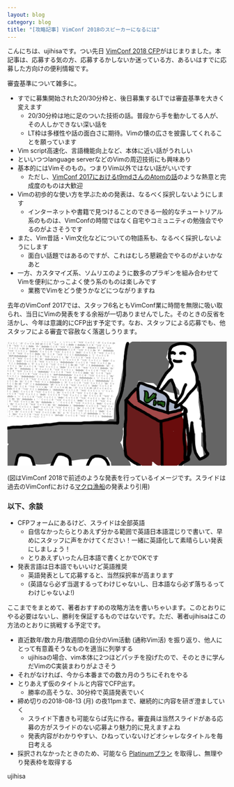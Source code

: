 ```yaml
---
layout: blog
category: blog
title: "[攻略記事] VimConf 2018のスピーカーになるには"
---
```


こんにちは、ujihisaです。つい先日 [VimConf 2018 CFP](https://vim-jp.org/blog/2018/06/28/VimConf2018-cfp-ja.html)がはじまりました。本記事は、応募する気の方、応募するかしないか迷っている方、あるいはすでに応募した方向けの便利情報です。

審査基準について雑多に。

* すでに募集開始された20/30分枠と、後日募集するLTでは審査基準を大きく変えます
    * 20/30分枠は地に足のついた技術の話。普段から手を動かしてる人が、その人しかできない深い話を
    * LT枠は多様性や話の面白さに期待。Vimの懐の広さを披露してくれることを願っています
* Vim script高速化、言語機能向上など、本体に近い話がうれしい
* といいつつlanguage serverなどのVimの周辺技術にも興味あり
* 基本的にはVimそのもの。つまりVim以外ではない話がいいです
    * ただし、[VimConf 2017におけるt9mdさんのAtomの話](https://qiita.com/t9md/items/a89b0736f203786c12f8)のような熱意と完成度のものは大歓迎
* Vimの初歩的な使い方を学ぶための発表は、なるべく採択しないようにします
    * インターネットや書籍で見つけることのできる一般的なチュートリアル系のものは、VimConfの時間ではなく自宅やコミュニティの勉強会でやるのがよさそうです
* また、Vim昔話・Vim文化などについての物語系も、なるべく採択しないようにします
    * 面白い話題ではあるのですが、これはむしろ懇親会でやるのがよいかなあと
* 一方、カスタマイズ系、ソムリエのように数多のプラギンを組み合わせてVimを便利にかっこよく使う系のものは楽しみです
    * 業務でVimをどう使うかなどにつながりますね

去年のVimConf 2017では、スタッフ6名ともVimConf業に時間を無限に吸い取られ、当日にVimの発表をする余裕が一切ありませんでした。そのときの反省を活かし、今年は意識的にCFP出す予定です。なお、スタッフによる応募でも、他スタッフによる審査で容赦なく落選しうります。

![VimConf 2018発表者の一般的な様子](/assets/images/vimconf2018/vimconf-speaker.png)

(図はVimConf 2018で前述のような発表を行っているイメージです。スライドは過去のVimConfにおける[マクロ漁船](https://togetter.com/li/401111)の発表より引用)

### 以下、余談

* CFPフォームにあるけど、スライドは全部英語
    * 自信なかったらとりあえず分かる範囲で英語日本語混じりで書いて、早めにスタッフに声をかけてください！一緒に英語化して素晴らしい発表にしましょう！
    * とりあえずいったん日本語で書くとかでOKです
* 発表言語は日本語でもいいけど英語推奨
    * 英語発表として応募すると、当然採択率が高まります
    * (英語なら必ず当選するってわけじゃないし、日本語なら必ず落ちるってわけじゃないよ!)

ここまでをまとめて、著者おすすめの攻略方法を書いちゃいます。このとおりにやる必要はないし、勝利を保証するものではないです。ただ、著者ujihisaはこの方法のとおりに挑戦する予定です。

* 直近数年/数カ月/数週間の自分のVim活動 (通称Vim活) を振り返り、他人にとって有意義そうなものを適当に列挙する
    * ujihisaの場合、vim本体に2つほどパッチを投げたので、そのときに学んだVimのC実装まわりがよさそう
* それがなければ、今から本番までの数カ月のうちにそれをやる
* とりあえず仮のタイトルと内容でCFP出す。
    * 勝率の高そうな、30分枠で英語発表でいく
* 締め切りの2018-08-13 (月) の夜11pmまで、継続的に内容を研ぎ澄ましていく
    * スライド下書きも可能ならば先に作る。審査員は当然スライドがある応募の方がスライドのない応募より魅力的に見えますよね
    * 発表内容がわかりやすい、ひねっていないけどオシャレなタイトルを毎日考える
* 採択されなかったときのため、可能なら [Platinumプラン](https://vim-jp.org/blog/2018/06/07/VimConf2018-sponsor-ja.html) を取得し、無理やり発表枠を取得する

ujihisa
